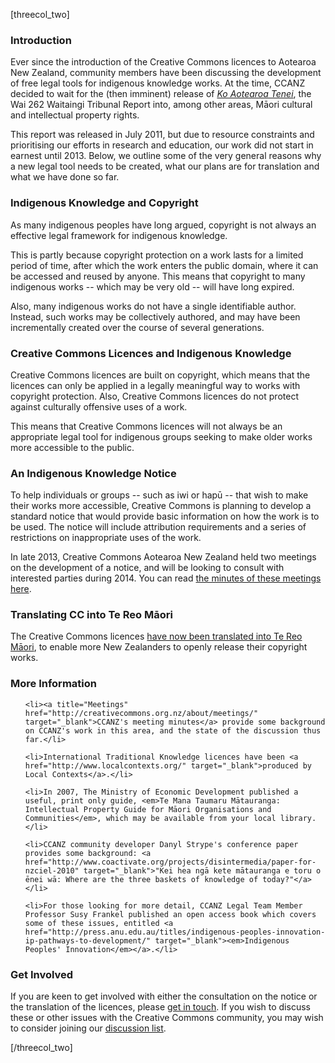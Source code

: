 <html><body><p>[threecol_two]

</p><h3>Introduction</h3>

Ever since the introduction of the Creative Commons licences to Aotearoa New Zealand, community members have been discussing the development of free legal tools for indigenous knowledge works. At the time, CCANZ decided to wait for the (then imminent) release of <a href="http://www.justice.govt.nz/tribunals/waitangi-tribunal/news/wai-262-ko-aotearoa-tenei-report-on-the-wai-262-claim-released" target="_blank"><i>Ko Aotearoa Tenei</i></a>, the Wai 262 Waitaingi Tribunal Report into, among other areas, Māori cultural and intellectual property rights.



This report was released in July 2011, but due to resource constraints and prioritising our efforts in research and education, our work did not start in earnest until 2013. Below, we outline some of the very general reasons why a new legal tool needs to be created, what our plans are for translation and what we have done so far.

<h3>Indigenous Knowledge and Copyright</h3>

As many indigenous peoples have long argued, copyright is not always an effective legal framework for indigenous knowledge.



This is partly because copyright protection on a work lasts for a limited period of time, after which the work enters the public domain, where it can be accessed and reused by anyone. This means that copyright to many indigenous works -- which may be very old -- will have long expired.



Also, many indigenous works do not have a single identifiable author. Instead, such works may be collectively authored, and may have been incrementally created over the course of several generations.

<h3>Creative Commons Licences and Indigenous Knowledge</h3>

Creative Commons licences are built on copyright, which means that the licences can only be applied in a legally meaningful way to works with copyright protection. Also, Creative Commons licences do not protect against culturally offensive uses of a work.



This means that Creative Commons licences will not always be an appropriate legal tool for indigenous groups seeking to make older works more accessible to the public.

<h3>An Indigenous Knowledge Notice</h3>

To help individuals or groups -- such as iwi or hapū -- that wish to make their works more accessible, Creative Commons is planning to develop a standard notice that would provide basic information on how the work is to be used. The notice will include attribution requirements and a series of restrictions on inappropriate uses of the work.



In late 2013, Creative Commons Aotearoa New Zealand held two meetings on the development of a notice, and will be looking to consult with interested parties during 2014. You can read <a title="Meetings" href="http://creativecommons.org.nz/about/meetings/">the minutes of these meetings here</a>.

<h3>Translating CC into Te Reo Māori</h3>

The Creative Commons licences <a title="Licences in te reo Māori" href="https://creativecommons.org/licenses/by/4.0/mi/legalcode" target="_blank">have now been translated into Te Reo Māori</a>, to enable more New Zealanders to openly release their copyright works.

<h3>More Information</h3>

<ul>

	<li><a title="Meetings" href="http://creativecommons.org.nz/about/meetings/" target="_blank">CCANZ's meeting minutes</a> provide some background on CCANZ's work in this area, and the state of the discussion thus far.</li>

	<li>International Traditional Knowledge licences have been <a href="http://www.localcontexts.org/" target="_blank">produced by Local Contexts</a>.</li>

	<li>In 2007, The Ministry of Economic Development published a useful, print only guide, <em>Te Mana Taumaru Mātauranga: Intellectual Property Guide for Māori Organisations and Communities</em>, which may be available from your local library.</li>

	<li>CCANZ community developer Danyl Strype's conference paper provides some background: <a href="http://www.coactivate.org/projects/disintermedia/paper-for-nzciel-2010" target="_blank">"Kei hea ngā kete mātauranga e toru o ēnei wā: Where are the three baskets of knowledge of today?"</a></li>

	<li>For those looking for more detail, CCANZ Legal Team Member Professor Susy Frankel published an open access book which covers some of these issues, entitled <a href="http://press.anu.edu.au/titles/indigenous-peoples-innovation-ip-pathways-to-development/" target="_blank"><em>Indigenous Peoples' Innovation</em></a>.</li>

</ul>

<h3>Get Involved</h3>

If you are keen to get involved with either the consultation on the notice or the translation of the licences, please <a title="Contact" href="http://creativecommons.org.nz/contact/" target="_blank">get in touch</a>. If you wish to discuss these or other issues with the Creative Commons community, you may wish to consider joining our <a href="http://groups.creativecommons.org.nz/request_registration.html?form.groupId=cc-nz">discussion list</a>.

[/threecol_two]



 



 



 



 



 



 



 



 



 



 



 



 



 



 



 



 



 



 



 



 



 



 



 



 



 



 



 



 



 



 



 



 



 



 



 



 </body></html>